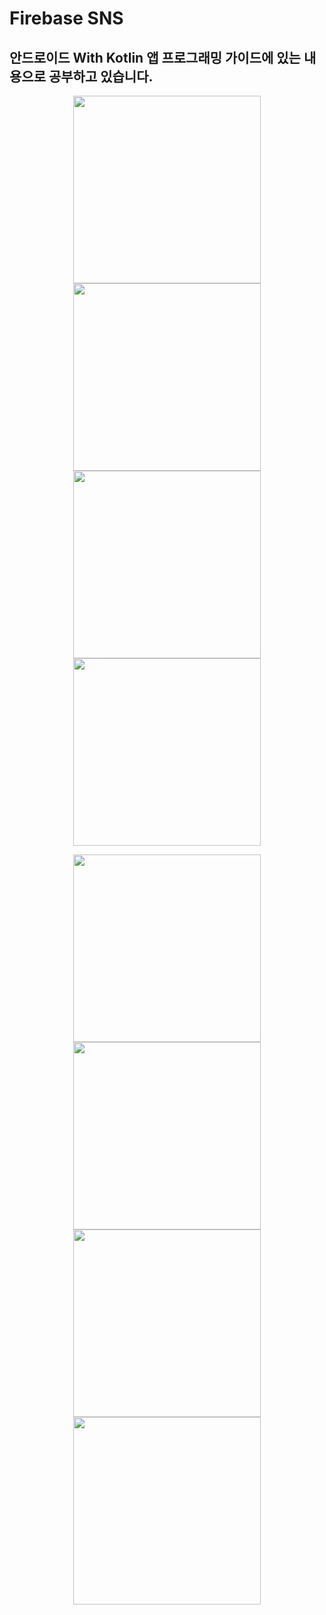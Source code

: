 # Firebase SNS
## 안드로이드 With Kotlin 앱 프로그래밍 가이드에 있는 내용으로 공부하고 있습니다.
<div>
  <p style="text-align: center;">
  <img weight = "300dp", height = "300dp" src="https://user-images.githubusercontent.com/51067267/80914184-f2631280-8d84-11ea-953b-0fc1da8ffdac.png">
  <img weight = "300dp", height = "300dp" src="https://user-images.githubusercontent.com/51067267/80914194-f727c680-8d84-11ea-8a56-fb975bf566fd.png">
  <img weight = "300dp", height = "300dp" src="https://user-images.githubusercontent.com/51067267/80914186-f3943f80-8d84-11ea-93c6-3387a7353ffa.png">
  <img weight = "300dp", height = "300dp" src="https://user-images.githubusercontent.com/51067267/80914187-f42cd600-8d84-11ea-9f7f-b66bf59d33a7.png">
</p>
<p style="text-align: center;">
  <img weight = "300dp", height = "300dp" src="https://user-images.githubusercontent.com/51067267/80914189-f4c56c80-8d84-11ea-9c73-0e8f016bb757.png">
  <img weight = "300dp", height = "300dp" src="https://user-images.githubusercontent.com/51067267/80914190-f55e0300-8d84-11ea-9537-a6c1e51949e7.png">
  <img weight = "300dp", height = "300dp" src="https://user-images.githubusercontent.com/51067267/80914191-f5f69980-8d84-11ea-93ef-7b53448a41a0.png">
  <img weight = "300dp", height = "300dp" src="https://user-images.githubusercontent.com/51067267/80914193-f68f3000-8d84-11ea-9985-48ed16131dd5.png">
</p>
  </div>
